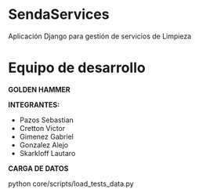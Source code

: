 # SendaServices

Aplicación Django para gestión de servicios de Limpieza 

# Equipo de desarrollo 

**GOLDEN HAMMER**

**INTEGRANTES:**
- Pazos Sebastian 
- Cretton Victor 
- Gimenez Gabriel 
- Gonzalez Alejo 
- Skarkloff Lautaro 

**CARGA DE DATOS**

python core/scripts/load_tests_data.py


